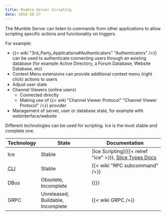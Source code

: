 ```yaml
---
title: Mumble Server Scripting
date: 2019-10-27
---
```

The Mumble Server can listen to commands from other applications to allow scripting specific actions and functionality on triggers.

For example:

* {{< wiki "3rd_Party_Applications#Authenticators" "Authenticators" />}} can be used to authenticate connecting users through an existing database (for example Active Directory, a Forum Database, Website Database, etc)
* Context Menu extensions can provide additional context menu (right click) actions to users
* Adjust user state
* Channel Viewers (online users)
  * Connected directly
  * Making use of {{< wiki "Channel Viewer Protocol" "Channel Viewer Protocol" />}} provider
* Management of server, user or database state, for example with webinterface/website

Different technologies can be used for scripting. Ice is the most stable and complete one.

| Technology | State | Documentation |
|---|---|---|
| Ice | Stable | [Ice Scripting]({{< relref "ice" >}}), [Slice Types Docs](/documentation/slice/) |
| <abbr title="Command Line Interface">CLI</abbr> | Stable | {{< wiki "RPC subcommand" />}} |
| DBus | Obsolete, Incomplete | {{<wiki DBus />}} |
| GRPC | Unreleased, Buildable, Incomplete | {{< wiki GRPC />}} |
